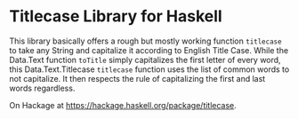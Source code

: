 # Titlecase Library for Haskell

This library basically offers a rough but mostly working function `titlecase` to
take any String and capitalize it according to English Title Case. While the
Data.Text function `toTitle` simply capitalizes the first letter of every word,
this Data.Text.Titlecase `titlecase` function uses the list of common words to
not capitalize. It then respects the rule of capitalizing the first and last
words regardless.

On Hackage at <https://hackage.haskell.org/package/titlecase>.
